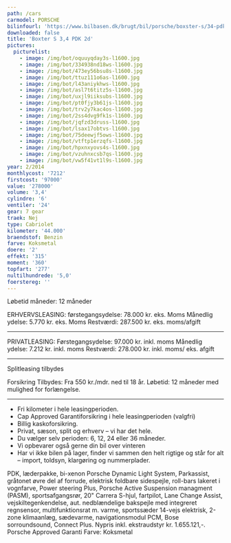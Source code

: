 ```yaml
---
path: /cars
carmodel: PORSCHE
bilinfourl: 'https://www.bilbasen.dk/brugt/bil/porsche/boxster-s/34-pdk-2d/4209240'
downloaded: false
title: 'Boxter S 3,4 PDK 2d'
pictures:
  picturelist:
    - image: /img/bot/oquuyqday3s-l1600.jpg
    - image: /img/bot/334938nd18ws-l1600.jpg
    - image: /img/bot/473ey56bsu8s-l1600.jpg
    - image: /img/bot/ttuz111o6as-l1600.jpg
    - image: /img/bot/l43aniykhws-l1600.jpg
    - image: /img/bot/asl7t6titz5s-l1600.jpg
    - image: /img/bot/uxjl9iiksubs-l1600.jpg
    - image: /img/bot/pt0fjy3b61js-l1600.jpg
    - image: /img/bot/trv2y7kac4os-l1600.jpg
    - image: /img/bot/2ss4dvg9fk1s-l1600.jpg
    - image: /img/bot/jqfzd3druss-l1600.jpg
    - image: /img/bot/lsax17obtvs-l1600.jpg
    - image: /img/bot/75deewjf5ows-l1600.jpg
    - image: /img/bot/vtftp1erzqfs-l1600.jpg
    - image: /img/bot/hpxnxyovs4s-l1600.jpg
    - image: /img/bot/vzuhnxcsb7qs-l1600.jpg
    - image: /img/bot/vw5f41vt1l9s-l1600.jpg
year: 2/2014
monthlycost: '7212'
firstcost: '97000'
value: '278000'
volume: '3,4'
cylindre: '6'
ventiler: '24'
gear: 7 gear
traek: Nej
type: Cabriolet
kilometer: '44.000'
braendstof: Benzin
farve: Koksmetal
doere: '2'
effekt: '315'
moment: '360'
topfart: '277'
nultilhundrede: '5,0'
foerstereg: ''
---
```

Løbetid måneder: 12 måneder

ERHVERVSLEASING:
førstegangsydelse: 78.000 kr. eks. Moms 
Månedlig ydelse: 5.770 kr. eks. Moms
Restværdi: 287.500 kr. eks. moms/afgift
_______________________________________

PRIVATLEASING:
Førstegangsydelse: 97.000 kr. inkl. moms
Månedlig ydelse: 7.212 kr. inkl. moms
Restværdi: 278.000 kr. inkl. moms/ eks. afgift
_______________________________________

Splitleasing tilbydes

Forsikring Tilbydes:
Fra 550 kr./mdr. ned til 18 år. 
Løbetid: 12 måneder med mulighed for forlængelse.
_______________________________________

* Fri kilometer i hele leasingperioden.
* Cap Approved Garantiforsikring i hele leasingperioden (valgfri)
* Billig kaskoforsikring.
* Privat, sæson, split og erhverv – vi har det hele.
* Du vælger selv perioden: 6, 12, 24 eller 36 måneder.
* Vi opbevarer også gerne din bil over vinteren
* Har vi ikke bilen på lager, finder vi sammen den helt rigtige og står for alt – import, toldsyn, klargøring og nummerplader. 

PDK, læderpakke, bi-xenon Porsche Dynamic Light System, Parkassist, gråtonet øvre del af forrude, elektrisk foldbare sidespejle, roll-bars lakeret i vognfarve, Power steering Plus, Porsche Active Suspension managment (PASM), sportsafgangsrør, 20" Carrera S-hjul, fartpilot, Lane Change Assist, vejskiltegenkendelse, aut. nedblændelige bakspejle med integreret regnsensor, multifunktionsrat m. varme, sportssæder 14-vejs elektrisk, 2-zone klimaanlæg, sædevarme, navigationsmodul PCM, Bose sorroundsound, Connect Plus. Nypris inkl. ekstraudstyr kr. 1.655.121,-. Porsche Approved Garanti 
Farve: Koksmetal
